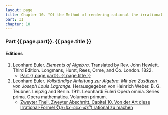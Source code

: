 ```yaml
---
layout: page
title: Chapter 10. "Of the Method of rendering rational the irrational Formula ∛(𝑎+𝑏𝑥+𝑐𝑥𝑥+𝑑𝑥³)"
part: II
chapter: 10
---
```


### Part {{ page.part}}. {{ page.title }}




#### Editions

1. Leonhard Euler. *Elements of Algebra*. Translated by Rev. John Hewlett. Third Edition. Longmans, Hurst, Rees, Orme, and Co. London. 1822.
    - [Part {{ page.part}}. {{ page.title }}](/EulerAlgebra/en/pt-II-10.pdf)
2. Leonhard Euler. *Vollständige Anleitung zur Algebra. Mit den Zusätzen von Joseph Louis Lagrange.* Herausgegeben von Heinrich Weber. B. G. Teubner. Leipzig and Berlin. 1911. Leonhardi Euleri Opera omnia. Series prima. Opera mathematica. Volumen primum.
    - [Zweyter Theil. Zweyter Abschnitt. Capitel 10. Von der Art diese Irrational-Formel ∛(𝑎+𝑏𝑥+𝑐𝑥𝑥+𝑑𝑥³) rational zu machen](/EulerAlgebra/de/II-II-10.pdf)